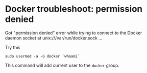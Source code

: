 Docker troubleshoot: permission denied
======================================

Got "permission denied" error while trying to connect to the Docker daemon socket at unix:///var/run/docker.sock ...

Try this 

    sudo usermod -a -G docker `whoami`

This command will add current user to the `docker` group.